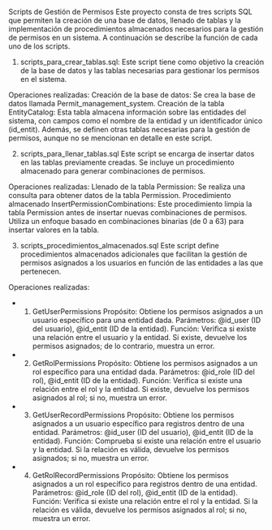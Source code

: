 Scripts de Gestión de Permisos
Este proyecto consta de tres scripts SQL que permiten la creación de una base de datos, llenado de tablas y la implementación de procedimientos almacenados necesarios para la gestión de permisos en un sistema. A continuación se describe la función de cada uno de los scripts.


1. scripts_para_crear_tablas.sql:
Este script tiene como objetivo la creación de la base de datos y las tablas necesarias para gestionar los permisos en el sistema.

Operaciones realizadas:
Creación de la base de datos: Se crea la base de datos llamada Permit_management_system.
Creación de la tabla EntityCatalog:
Esta tabla almacena información sobre las entidades del sistema, con campos como el nombre de la entidad y un identificador único (id_entit).
Además, se definen otras tablas necesarias para la gestión de permisos, aunque no se mencionan en detalle en este script.


2. scripts_para_llenar_tablas.sql
Este script se encarga de insertar datos en las tablas previamente creadas. Se incluye un procedimiento almacenado para generar combinaciones de permisos.

Operaciones realizadas:
Llenado de la tabla Permission: Se realiza una consulta para obtener datos de la tabla Permission.
Procedimiento almacenado InsertPermissionCombinations:
Este procedimiento limpia la tabla Permission antes de insertar nuevas combinaciones de permisos.
Utiliza un enfoque basado en combinaciones binarias (de 0 a 63) para insertar valores en la tabla.


3. scripts_procedimientos_almacenados.sql
Este script define procedimientos almacenados adicionales que facilitan la gestión de permisos asignados a los usuarios en función de las entidades a las que pertenecen.

Operaciones realizadas:

- 1. GetUserPermissions
Propósito: Obtiene los permisos asignados a un usuario específico para una entidad dada.
Parámetros: @id_user (ID del usuario), @id_entit (ID de la entidad).
Función: Verifica si existe una relación entre el usuario y la entidad. Si existe, devuelve los permisos asignados; de lo contrario, muestra un error.

- 2. GetRolPermissions
Propósito: Obtiene los permisos asignados a un rol específico para una entidad dada.
Parámetros: @id_role (ID del rol), @id_entit (ID de la entidad).
Función: Verifica si existe una relación entre el rol y la entidad. Si existe, devuelve los permisos asignados al rol; si no, muestra un error.

- 3. GetUserRecordPermissions
Propósito: Obtiene los permisos asignados a un usuario específico para registros dentro de una entidad.
Parámetros: @id_user (ID del usuario), @id_entit (ID de la entidad).
Función: Comprueba si existe una relación entre el usuario y la entidad. Si la relación es válida, devuelve los permisos asignados; si no, muestra un error.
- 4. GetRolRecordPermissions
Propósito: Obtiene los permisos asignados a un rol específico para registros dentro de una entidad.
Parámetros: @id_role (ID del rol), @id_entit (ID de la entidad).
Función: Verifica si existe una relación entre el rol y la entidad. Si la relación es válida, devuelve los permisos asignados al rol; si no, muestra un error.

